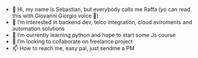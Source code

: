 - 👋 Hi, my name is Sebastian, but everybody calls me Raffa (yo can read this with Giovanni Giorgio voice 👀)
- 👀 I’m interested in backend dev, telco integration, cloud eviroments and automation solutions
- 🌱 I’m currently learning python and hope to start some Js course
- 💞️ I’m looking to collaborate on freelance project
- 📫 How to reach me, easy pal, just sendme a PM

<!---
RaffaPH/RaffaPH is a ✨ special ✨ repository because its `README.md` (this file) appears on your GitHub profile.
You can click the Preview link to take a look at your changes.
--->
